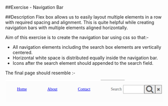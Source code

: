 ##Exercise - Navigation Bar

##Description
Flex box allows us to easily layout multiple elements in a row with required spacing and alignment.
This is quite helpful while creating navigation bars with multiple elements aligned horizontally.

Aim of this exercise is to create the navigation bar using css so that:-
* All navigation elements including the search box elements are vertically centered.
* Horizontal white space is distributed equally inside the navigation bar.
* Icons after the search element should appended to the search field.

The final page should resemble :-

 ![Navigation Bar](NavigationBar.png)

